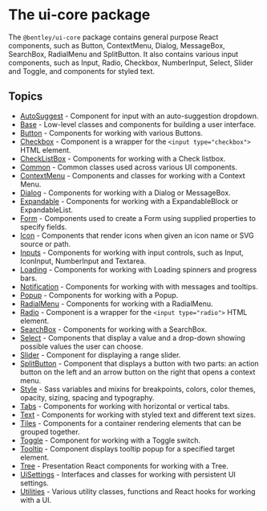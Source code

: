 # The ui-core package

The `@bentley/ui-core` package contains general purpose React components, such as Button, ContextMenu, Dialog, MessageBox, SearchBox, RadialMenu and SplitButton.
It also contains various input components, such as Input, Radio, Checkbox, NumberInput, Select, Slider and Toggle, and components for styled text.

## Topics

- [AutoSuggest](./AutoSuggest.md) - Component for input with an auto-suggestion dropdown.
- [Base](./Base.md) - Low-level classes and components for building a user interface.
- [Button](./Button.md) - Components for working with various Buttons.
- [Checkbox](./Checkbox.md) - Component is a wrapper for the `<input type="checkbox">` HTML element.
- [CheckListBox](./CheckListBox.md) - Components for working with a Check listbox.
- [Common](./Common.md) - Common classes used across various UI components.
- [ContextMenu](./ContextMenu.md) - Components and classes for working with a Context Menu.
- [Dialog](./Dialog.md) - Components for working with a Dialog or MessageBox.
- [Expandable](./Expandable.md) - Components for working with a ExpandableBlock or ExpandableList.
- [Form](./Form.md) - Components used to create a Form using supplied properties to specify fields.
- [Icon](./Icon.md) - Components that render icons when given an icon name or SVG source or path.
- [Inputs](./Inputs.md) - Components for working with input controls, such as Input, IconInput, NumberInput and Textarea.
- [Loading](./Loading.md) - Components for working with Loading spinners and progress bars.
- [Notification](./Notification.md) - Components for working with with messages and tooltips.
- [Popup](./Popup.md) - Components for working with a Popup.
- [RadialMenu](./RadialMenu.md) - Components for working with a RadialMenu.
- [Radio](./Radio.md) - Component is a wrapper for the `<input type="radio">` HTML element.
- [SearchBox](./SearchBox.md) - Components for working with a SearchBox.
- [Select](./Select.md) - Components that display a value and a drop-down showing possible values the user can choose.
- [Slider](./Slider.md) - Component for displaying a range slider.
- [SplitButton](./SplitButton.md) - Component that displays a button with two parts:
an action button on the left and an arrow button on the right that opens a context menu.
- [Style](./Style.md) - Sass variables and mixins for breakpoints, colors, color themes, opacity, sizing, spacing and typography.
- [Tabs](./Tabs.md) - Components for working with horizontal or vertical tabs.
- [Text](./Text.md) - Components for working with styled text and different text sizes.
- [Tiles](./Tiles.md) - Components for a container rendering elements that can be grouped together.
- [Toggle](./Toggle.md) - Component for working with a Toggle switch.
- [Tooltip](./Tooltip.md) - Component displays tooltip popup for a specified target element.
- [Tree](./Tree.md) - Presentation React components for working with a Tree.
- [UiSettings](./UiSettings.md) - Interfaces and classes for working with persistent UI settings.
- [Utilities](./Utilities.md) - Various utility classes, functions and React hooks for working with a UI.
